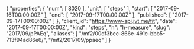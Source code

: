 {
  "properties": {
    "num": [
      8020
    ],
    "unit": [
      "steps"
    ],
    "start": [
      "2017-09-16T00:00:00Z"
    ],
    "end": [
      "2017-09-17T00:00:00Z"
    ],
    "published": [
      "2017-09-17T00:00:00Z"
    ]
  },
  "client_id": "https://www-api.jvt.me/fit",
  "date": "2017-09-17T00:00:00Z",
  "kind": "steps",
  "h": "h-measure",
  "slug": "2017/09/pPAEq",
  "aliases": [
    "/mf2/00df3bec-866e-491c-bbb5-713f94ad86e6/",
    "/mf2/2017/09/ppaeq"
  ]
}
